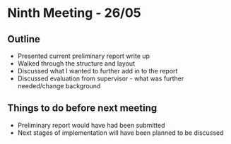 # Ninth Meeting - 26/05

## Outline

- Presented current preliminary report write up
- Walked through the structure and layout
- Discussed what I wanted to further add in to the report
- Discussed evaluation from supervisor - what was further needed/change background

## Things to do before next meeting

- Preliminary report would have had been submitted
- Next stages of implementation will have been planned to be discussed
